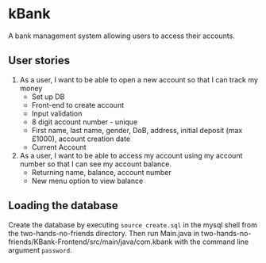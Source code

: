 # kBank

A bank management system allowing users to access their accounts.

## User stories

1. As a user, I want to be able to open a new account so that I can track my money
	* Set up DB
	* Front-end to create account
	* Input validation
	* 8 digit account number - unique
	* First name, last name, gender, DoB, address, initial deposit (max £1000), account creation date
	* Current Account
2. As a user, I want to be able to access my account using my account number so that I can see my account balance.
	* Returning name, balance, account number
	* New menu option to view balance

## Loading the database

Create the database by executing `source create.sql` in the mysql shell from the two-hands-no-friends directory.
Then run Main.java in two-hands-no-friends/KBank-Frontend/src/main/java/com.kbank with the command line argument `password`.